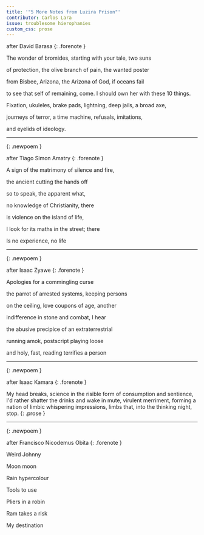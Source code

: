 ```yaml
---
title: '"5 More Notes from Luzira Prison"'
contributor: Carlos Lara
issue: troublesome hierophanies
custom_css: prose
---
```


after David Barasa
{: .forenote }

The wonder of bromides, starting with your tale, two suns

of protection, the olive branch of pain, the wanted poster

from Bisbee, Arizona, the Arizona of God, if oceans fail

to see that self of remaining, come. I should own her with these 10
things.

Fixation, ukuleles, brake pads, lightning, deep jails, a broad axe,

journeys of terror, a time machine, refusals, imitations,

and eyelids of ideology.

---
{: .newpoem }

after Tiago Simon Amatry
{: .forenote }

A sign of the matrimony of silence and fire,

the ancient cutting the hands off

so to speak, the apparent what,

no knowledge of Christianity, there

is violence on the island of life,

I look for its maths in the street; there

Is no experience, no life

---
{: .newpoem }

after Isaac Zyawe
{: .forenote }

Apologies for a commingling curse

the parrot of arrested systems, keeping persons

on the ceiling, love coupons of age, another

indifference in stone and combat, I hear

the abusive precipice of an extraterrestrial

running amok, postscript playing loose

and holy, fast, reading terrifies a person

---
{: .newpoem }

after Isaac Kamara
{: .forenote }

My head breaks, science in the risible form of consumption and
sentience, I'd rather shatter the drinks and wake in mute, virulent
merriment, forming a nation of limbic whispering impressions, limbs
that, into the thinking night, stop.
{: .prose }

---
{: .newpoem }

after Francisco Nicodemus Obita
{: .forenote }

Weird Johnny

Moon moon

Rain hypercolour

Tools to use

Pliers in a robin

Ram takes a risk

My destination
